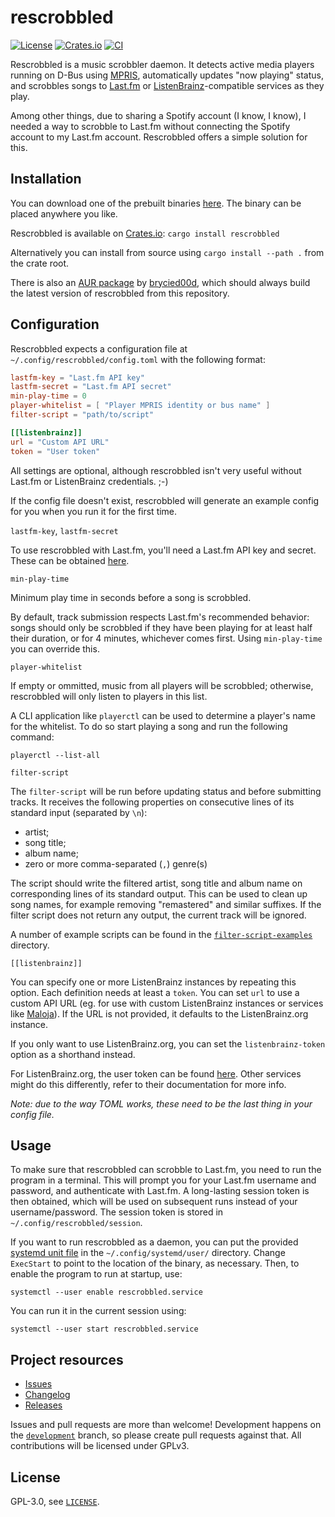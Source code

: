 # rescrobbled

[![License](https://img.shields.io/github/license/InputUsername/rescrobbled)](https://github.com/InputUsername/rescrobbled/blob/master/LICENSE)
[![Crates.io](https://img.shields.io/crates/v/rescrobbled)](https://crates.io/crates/rescrobbled)
[![CI](https://github.com/InputUsername/rescrobbled/actions/workflows/ci.yml/badge.svg)](https://github.com/InputUsername/rescrobbled/actions/workflows/ci.yml)

Rescrobbled is a music scrobbler daemon. It detects active media players running on D-Bus using [MPRIS](https://specifications.freedesktop.org/mpris-spec/latest/), automatically updates "now playing" status, and scrobbles songs to [Last.fm](https://last.fm) or [ListenBrainz](https://listenbrainz.org)-compatible services as they play.

Among other things, due to sharing a Spotify account (I know, I know), I needed a way to scrobble to Last.fm without connecting the Spotify account to my Last.fm account. Rescrobbled offers a simple solution for this.

## Installation

You can download one of the prebuilt binaries [here](https://github.com/InputUsername/rescrobbled/releases). The binary can be placed anywhere you like.

Rescrobbled is available on [Crates.io](https://crates.io/crates/rescrobbled): `cargo install rescrobbled`

Alternatively you can install from source using `cargo install --path .` from the crate root.

There is also an [AUR package](https://aur.archlinux.org/packages/rescrobbled-git/) by [brycied00d](https://github.com/brycied00d), which should always build the latest version of rescrobbled from this repository.

## Configuration

Rescrobbled expects a configuration file at `~/.config/rescrobbled/config.toml` with the following format:
```toml
lastfm-key = "Last.fm API key"
lastfm-secret = "Last.fm API secret"
min-play-time = 0
player-whitelist = [ "Player MPRIS identity or bus name" ]
filter-script = "path/to/script"

[[listenbrainz]]
url = "Custom API URL"
token = "User token"
```

All settings are optional, although rescrobbled isn't very useful without Last.fm or ListenBrainz credentials. ;-)

If the config file doesn't exist, rescrobbled will generate an example config for you when you run it for the first time.

`lastfm-key`, `lastfm-secret`

To use rescrobbled with Last.fm, you'll need a Last.fm API key and secret. These can be obtained [here](https://www.last.fm/api/account/create).

`min-play-time`

Minimum play time in seconds before a song is scrobbled.

By default, track submission respects Last.fm's recommended behavior: songs should only be scrobbled if they have been playing for at least half their duration, or for 4 minutes, whichever comes first. Using `min-play-time` you can override this.

`player-whitelist`

If empty or ommitted, music from all players will be scrobbled; otherwise, rescrobbled will only listen to players in this list.

A CLI application like `playerctl` can be used to determine a player's name for the whitelist. To do so start playing a song and run the following command:
```
playerctl --list-all
```

`filter-script`

The `filter-script` will be run before updating status and before submitting tracks.
It receives the following properties on consecutive lines of its standard input (separated by `\n`):
- artist;
- song title;
- album name;
- zero or more comma-separated (`,`) genre(s)

The script should write the filtered artist, song title and album name on corresponding lines of
its standard output.
This can be used to clean up song names, for example removing "remastered" and similar suffixes.
If the filter script does not return any output, the current track will be ignored.

A number of example scripts can be found in the [`filter-script-examples`](https://github.com/InputUsername/rescrobbled/tree/master/filter-script-examples) directory.

`[[listenbrainz]]`

You can specify one or more ListenBrainz instances by repeating this option. Each definition needs at least a `token`. You can set `url` to use a custom API URL (eg. for use with custom ListenBrainz instances or services like [Maloja](https://github.com/krateng/maloja)). If the URL is not provided, it defaults to the ListenBrainz.org instance.

If you only want to use ListenBrainz.org, you can set the `listenbrainz-token` option as a shorthand instead.

For ListenBrainz.org, the user token can be found [here](https://listenbrainz.org/profile/). Other services might do this differently, refer to their documentation for more info.

*Note: due to the way TOML works, these need to be the last thing in your config file.*

## Usage

To make sure that rescrobbled can scrobble to Last.fm, you need to run the program in a terminal. This will prompt you for your Last.fm username and password, and authenticate with Last.fm. A long-lasting session token is then obtained, which will be used on subsequent runs instead of your username/password. The session token is stored in `~/.config/rescrobbled/session`.

If you want to run rescrobbled as a daemon, you can put the provided [systemd unit file](https://github.com/InputUsername/rescrobbled/blob/master/rescrobbled.service) in the `~/.config/systemd/user/` directory.
Change `ExecStart` to point to the location of the binary, as necessary. Then, to enable the program to run at startup, use:
```
systemctl --user enable rescrobbled.service
```
You can run it in the current session using:
```
systemctl --user start rescrobbled.service
```

## Project resources

- [Issues](https://github.com/InputUsername/rescrobbled/issues)
- [Changelog](https://github.com/InputUsername/rescrobbled/blob/master/CHANGELOG.md)
- [Releases](https://github.com/InputUsername/rescrobbled/releases)

Issues and pull requests are more than welcome! Development happens on the [`development`](https://github.com/InputUsername/rescrobbled/tree/development) branch, so please create pull requests against that.
All contributions will be licensed under GPLv3.

## License

GPL-3.0, see [`LICENSE`](https://github.com/InputUsername/rescrobbled/blob/master/LICENSE).

